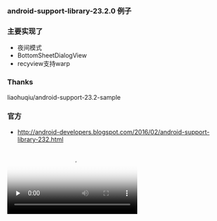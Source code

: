 ### android-support-library-23.2.0 例子


### 主要实现了

* 夜间模式
* BottomSheetDialogView
* recyview支持warp

### Thanks
 liaohuqiu/android-support-23.2-sample

### 官方



*  http://android-developers.blogspot.com/2016/02/android-support-library-232.html

<video id="video" controls="" preload="none" poster="http://media.w3.org/2010/05/sintel/poster.png">
      <source id="mp4" src="https://raw.githubusercontent.com/l123456789jy/android-support-23.2-demo/master/2016_02_28_19_40_27.mp4" type="video/mp4">
</video>

